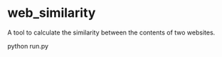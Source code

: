# web_similarity
A tool to calculate the similarity between the contents of two websites.


python run.py
